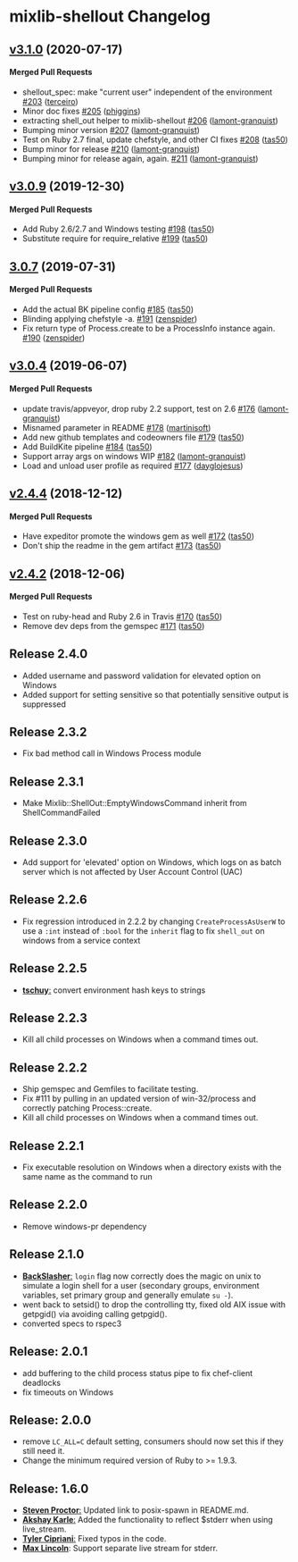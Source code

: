 # mixlib-shellout Changelog

<!-- latest_release -->
<!-- latest_release -->
<!-- release_rollup -->
<!-- release_rollup -->
<!-- latest_stable_release -->
## [v3.1.0](https://github.com/chef/mixlib-shellout/tree/v3.1.0) (2020-07-17)

#### Merged Pull Requests
- shellout_spec: make &quot;current user&quot; independent of the environment [#203](https://github.com/chef/mixlib-shellout/pull/203) ([terceiro](https://github.com/terceiro))
- Minor doc fixes [#205](https://github.com/chef/mixlib-shellout/pull/205) ([phiggins](https://github.com/phiggins))
- extracting shell_out helper to mixlib-shellout [#206](https://github.com/chef/mixlib-shellout/pull/206) ([lamont-granquist](https://github.com/lamont-granquist))
- Bumping minor version [#207](https://github.com/chef/mixlib-shellout/pull/207) ([lamont-granquist](https://github.com/lamont-granquist))
- Test on Ruby 2.7 final, update chefstyle, and other CI fixes [#208](https://github.com/chef/mixlib-shellout/pull/208) ([tas50](https://github.com/tas50))
- Bump minor for release [#210](https://github.com/chef/mixlib-shellout/pull/210) ([lamont-granquist](https://github.com/lamont-granquist))
- Bumping minor for release again, again. [#211](https://github.com/chef/mixlib-shellout/pull/211) ([lamont-granquist](https://github.com/lamont-granquist))
<!-- latest_stable_release -->

## [v3.0.9](https://github.com/chef/mixlib-shellout/tree/v3.0.9) (2019-12-30)

#### Merged Pull Requests
- Add Ruby 2.6/2.7 and Windows testing [#198](https://github.com/chef/mixlib-shellout/pull/198) ([tas50](https://github.com/tas50))
- Substitute require for require_relative [#199](https://github.com/chef/mixlib-shellout/pull/199) ([tas50](https://github.com/tas50))

## [3.0.7](https://github.com/chef/mixlib-shellout/tree/3.0.7) (2019-07-31)

#### Merged Pull Requests
- Add the actual BK pipeline config [#185](https://github.com/chef/mixlib-shellout/pull/185) ([tas50](https://github.com/tas50))
- Blinding applying chefstyle -a. [#191](https://github.com/chef/mixlib-shellout/pull/191) ([zenspider](https://github.com/zenspider))
- Fix return type of Process.create to be a ProcessInfo instance again. [#190](https://github.com/chef/mixlib-shellout/pull/190) ([zenspider](https://github.com/zenspider))

## [v3.0.4](https://github.com/chef/mixlib-shellout/tree/v3.0.4) (2019-06-07)

#### Merged Pull Requests
- update travis/appveyor, drop ruby 2.2 support, test on 2.6 [#176](https://github.com/chef/mixlib-shellout/pull/176) ([lamont-granquist](https://github.com/lamont-granquist))
- Misnamed parameter in README [#178](https://github.com/chef/mixlib-shellout/pull/178) ([martinisoft](https://github.com/martinisoft))
- Add new github templates and codeowners file [#179](https://github.com/chef/mixlib-shellout/pull/179) ([tas50](https://github.com/tas50))
- Add BuildKite pipeline [#184](https://github.com/chef/mixlib-shellout/pull/184) ([tas50](https://github.com/tas50))
- Support array args on windows WIP [#182](https://github.com/chef/mixlib-shellout/pull/182) ([lamont-granquist](https://github.com/lamont-granquist))
- Load and unload user profile as required [#177](https://github.com/chef/mixlib-shellout/pull/177) ([dayglojesus](https://github.com/dayglojesus))

## [v2.4.4](https://github.com/chef/mixlib-shellout/tree/v2.4.4) (2018-12-12)

#### Merged Pull Requests
- Have expeditor promote the windows gem as well [#172](https://github.com/chef/mixlib-shellout/pull/172) ([tas50](https://github.com/tas50))
- Don&#39;t ship the readme in the gem artifact [#173](https://github.com/chef/mixlib-shellout/pull/173) ([tas50](https://github.com/tas50))

## [v2.4.2](https://github.com/chef/mixlib-shellout/tree/v2.4.2) (2018-12-06)

#### Merged Pull Requests
- Test on ruby-head and Ruby 2.6 in Travis [#170](https://github.com/chef/mixlib-shellout/pull/170) ([tas50](https://github.com/tas50))
- Remove dev deps from the gemspec [#171](https://github.com/chef/mixlib-shellout/pull/171) ([tas50](https://github.com/tas50))

## Release 2.4.0

- Added username and password validation for elevated option on Windows
- Added support for setting sensitive so that potentially sensitive output is suppressed

## Release 2.3.2

- Fix bad method call in Windows Process module

## Release 2.3.1

- Make Mixlib::ShellOut::EmptyWindowsCommand inherit from ShellCommandFailed

## Release 2.3.0

- Add support for 'elevated' option on Windows, which logs on as batch server which is not affected by User Account Control (UAC)

## Release 2.2.6

- Fix regression introduced in 2.2.2 by changing `CreateProcessAsUserW` to use a `:int` instead of `:bool` for the `inherit` flag to fix `shell_out` on windows from a service context

## Release 2.2.5

- [**tschuy**:](https://github.com/tschuy) convert environment hash keys to strings

## Release 2.2.3

- Kill all child processes on Windows when a command times out.

## Release 2.2.2

- Ship gemspec and Gemfiles to facilitate testing.
- Fix #111 by pulling in an updated version of win-32/process and correctly patching Process::create.
- Kill all child processes on Windows when a command times out.

## Release 2.2.1

- Fix executable resolution on Windows when a directory exists with the same name as the command to run

## Release 2.2.0

- Remove windows-pr dependency

## Release 2.1.0

- [**BackSlasher**:](https://github.com/BackSlasher) `login` flag now correctly does the magic on unix to simulate a login shell for a user (secondary groups, environment variables, set primary group and generally emulate `su -`).
- went back to setsid() to drop the controlling tty, fixed old AIX issue with getpgid() via avoiding calling getpgid().
- converted specs to rspec3

## Release: 2.0.1

- add buffering to the child process status pipe to fix chef-client deadlocks
- fix timeouts on Windows

## Release: 2.0.0

- remove `LC_ALL=C` default setting, consumers should now set this if they still need it.
- Change the minimum required version of Ruby to >= 1.9.3.

## Release: 1.6.0

- [**Steven Proctor**:](https://github.com/stevenproctor) Updated link to posix-spawn in README.md.
- [**Akshay Karle**:](https://github.com/akshaykarle) Added the functionality to reflect $stderr when using live_stream.
- [**Tyler Cipriani**:](https://github.com/thcipriani) Fixed typos in the code.
- [**Max Lincoln**](https://github.com/maxlinc): Support separate live stream for stderr.